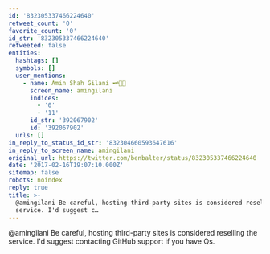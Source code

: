 ```yaml
---
id: '832305337466224640'
retweet_count: '0'
favorite_count: '0'
id_str: '832305337466224640'
retweeted: false
entities:
  hashtags: []
  symbols: []
  user_mentions:
    - name: Amin Shah Gilani 🗝️👨‍💻
      screen_name: amingilani
      indices:
        - '0'
        - '11'
      id_str: '392067902'
      id: '392067902'
  urls: []
in_reply_to_status_id_str: '832304660593647616'
in_reply_to_screen_name: amingilani
original_url: https://twitter.com/benbalter/status/832305337466224640
date: '2017-02-16T19:07:10.000Z'
sitemap: false
robots: noindex
reply: true
title: >-
  @amingilani Be careful, hosting third-party sites is considered reselling the
  service. I'd suggest c…
---
```


@amingilani Be careful, hosting third-party sites is considered reselling the service. I'd suggest contacting GitHub support if you have Qs.